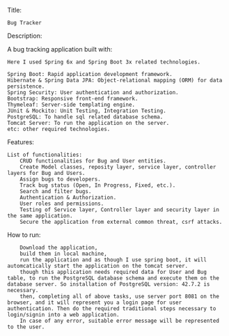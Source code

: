 Title:
    
    Bug Tracker


Description:

A bug tracking application built with:

    Here I used Spring 6x and Spring Boot 3x related technologies.
    
    Spring Boot: Rapid application development framework.
    Hibernate & Spring Data JPA: Object-relational mapping (ORM) for data persistence.
    Spring Security: User authentication and authorization.
    Bootstrap: Responsive front-end framework.
    Thymeleaf: Server-side templating engine.
    JUnit & Mockito: Unit Testing, Integration Testing.
    PostgreSQL: To handle sql related database schema.
    Tomcat Server: To run the application on the server.
    etc: other required technologies.


Features:

    List of functionalities:
        CRUD functionalities for Bug and User entities.
        Create Model classes, reposity layer, service layer, controller layers for Bug and Users.
        Assign bugs to developers.
        Track bug status (Open, In Progress, Fixed, etc.).
        Search and filter bugs.
        Authentication & Authorization.
        User roles and permissions.
        Testing of Service layer, Controller layer and security layer in the same application.
        Secure the application from external common threat, csrf attacks.


How to run:

        Download the application, 
        build them in local machine,
        run the application and as though I use spring boot, it will automcatically start the application on the tomcat server.
        though this application needs required data for User and Bug table, to run the PostgreSQL database schema and execute them on the database server. So installation of PostgreSQL version: 42.7.2 is necessary.
        then, completing all of above tasks, use server port 8081 on the browser, and it will represent you a login page for user authentication. Then do the required traditional steps necessary to login/signin into a web application.
        In case of any error, suitable error message will be represented to the user.
        
